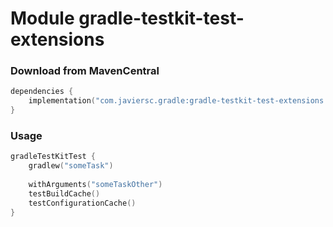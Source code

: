 # Module gradle-testkit-test-extensions

### Download from MavenCentral

```kotlin
dependencies {
    implementation("com.javiersc.gradle:gradle-testkit-test-extensions:$version")
}
```

### Usage

```kotlin
gradleTestKitTest {
    gradlew("someTask")
    
    withArguments("someTaskOther")
    testBuildCache()
    testConfigurationCache()
}
```
